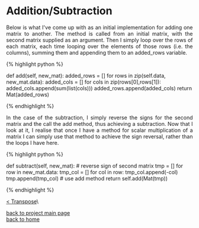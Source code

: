 # Addition/Subtraction
<div style="text-align: justify">
Below is what I've come up with as an initial implementation for adding one
matrix to another. The method is called from an initial matrix, with the second
matrix supplied as an argument. Then I simply loop over the rows of each
matrix, each time looping over the elements of those rows (i.e. the columns),
summing them and appending them to an added_rows variable.
</div>

{% highlight python %}

def add(self, new_mat):
    added_rows = []
    for rows in zip(self.data, new_mat.data):
        added_cols = []
        for cols in zip(rows[0],rows[1]):
            added_cols.append(sum(list(cols)))
        added_rows.append(added_cols)
    return Mat(added_rows)

{% endhighlight %}

<div style="text-align: justify">
In the case of the subtraction, I simply reverse the signs for the second
matrix and the call the add method, thus achieving a subtraction. Now that I
look at it, I realise that once I have a method for scalar multiplication of a
matrix I can simply use that method to achieve the sign reversal, rather than
the loops I have here.
</div>

{% highlight python %}

def subtract(self, new_mat):
    # reverse sign of second matrix
    tmp = []
    for row in new_mat.data:
        tmp_col = []
        for col in row:
            tmp_col.append(-col)
        tmp.append(tmp_col)
    # use add method
    return self.add(Mat(tmp))

{% endhighlight %}


[< Transpose](./transpose.md)\

[back to project main page](./numpy_from_scratch.md)\
[back to home](../README.md)

